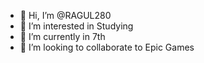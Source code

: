 - 👋 Hi, I’m @RAGUL280
- 👀 I’m interested in Studying
- 🌱 I’m currently in 7th
- 💞️ I’m looking to collaborate to Epic Games
